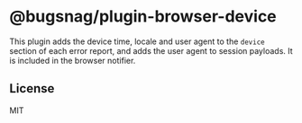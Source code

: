 # @bugsnag/plugin-browser-device

This plugin adds the device time, locale and user agent to the `device` section of each error report, and adds the user agent to session payloads. It is included in the browser notifier.

## License
MIT
